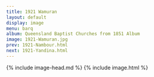 ```yaml
---
title: 1921 Wamuran
layout: default
display: image
menu: barq
album: Queensland Baptist Churches from 1851 Album
image: 1921-Wamuran.jpg
prev: 1921-Nambour.html
next: 1921-Yandina.html
---
```

{% include image-head.md %}
{% include image.html %}